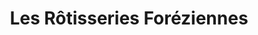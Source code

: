 ---
title: "Les Rôtisseries Foréziennes"
url: /saint-chamond/les-rotisseries-foreziennes/
shop: Metzgerei
---